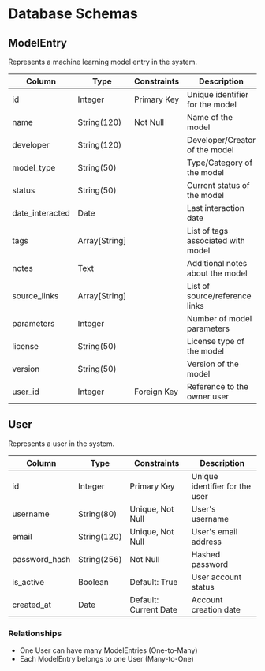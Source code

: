 # Database Schemas

## ModelEntry

Represents a machine learning model entry in the system.

| Column          | Type          | Constraints | Description                        |
| --------------- | ------------- | ----------- | ---------------------------------- |
| id              | Integer       | Primary Key | Unique identifier for the model    |
| name            | String(120)   | Not Null    | Name of the model                  |
| developer       | String(120)   |             | Developer/Creator of the model     |
| model_type      | String(50)    |             | Type/Category of the model         |
| status          | String(50)    |             | Current status of the model        |
| date_interacted | Date          |             | Last interaction date              |
| tags            | Array[String] |             | List of tags associated with model |
| notes           | Text          |             | Additional notes about the model   |
| source_links    | Array[String] |             | List of source/reference links     |
| parameters      | Integer       |             | Number of model parameters         |
| license         | String(50)    |             | License type of the model          |
| version         | String(50)    |             | Version of the model               |
| user_id         | Integer       | Foreign Key | Reference to the owner user        |

## User

Represents a user in the system.

| Column        | Type        | Constraints           | Description                    |
| ------------- | ----------- | --------------------- | ------------------------------ |
| id            | Integer     | Primary Key           | Unique identifier for the user |
| username      | String(80)  | Unique, Not Null      | User's username                |
| email         | String(120) | Unique, Not Null      | User's email address           |
| password_hash | String(256) | Not Null              | Hashed password                |
| is_active     | Boolean     | Default: True         | User account status            |
| created_at    | Date        | Default: Current Date | Account creation date          |

### Relationships

- One User can have many ModelEntries (One-to-Many)
- Each ModelEntry belongs to one User (Many-to-One)

